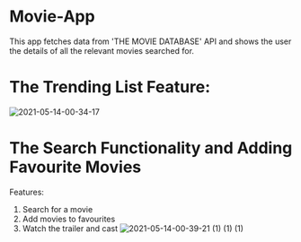 # Movie-App
This app fetches data from 'THE MOVIE DATABASE' API and shows the user the details of all the relevant movies searched for.

# The Trending List Feature:

![2021-05-14-00-34-17](https://user-images.githubusercontent.com/56171163/118174656-bf019c00-b44c-11eb-938d-f9a4cf063b8b.gif)

# The Search Functionality and Adding Favourite Movies
  Features:
  1. Search for a movie
  2. Add movies to favourites
  3. Watch the trailer and cast
![2021-05-14-00-39-21 (1) (1) (1)](https://user-images.githubusercontent.com/56171163/118184197-adbe8c80-b458-11eb-8db6-cb64d4f6767d.gif)
